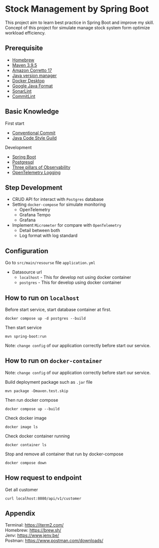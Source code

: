 # Stock Management by Spring Boot

This project aim to learn best practice in Spring Boot and improve my skill. Concept of this project for simulate manage
stock system form optimize workload efficiency.

## Prerequisite

- [Homebrew](https://brew.sh/)
- [Maven 3.9.5](https://formulae.brew.sh/formula/maven#default)
- [Amazon Corretto 17](https://docs.aws.amazon.com/corretto/latest/corretto-17-ug/downloads-list.html)
- [Java version manager](https://www.jenv.be/)
- [Docker Desktop](https://www.docker.com/products/docker-desktop/)
- [Google Java Format](https://plugins.jetbrains.com/plugin/8527-google-java-format)
- [SonarLint](https://plugins.jetbrains.com/plugin/7973-sonarlint)
- [CommitLint](https://www.notion.so/Commitlint-on-local-ea1ec27b07b444f5b1b19d1b5506cbbd)

## Basic Knowledge

First start

- [Conventional Commit](https://www.conventionalcommits.org/en/v1.0.0/)
- [Java Code Style Guild](https://www.cs.cornell.edu/courses/JavaAndDS/JavaStyle.html)

Development

- [Spring Boot](https://spring.io/projects/spring-boot)
- [Postgresql](https://www.postgresql.org/)
- [Three pillars of Observability](https://www.oreilly.com/library/view/distributed-systems-observability/9781492033431/ch04.html)
- [OpenTelemetry Logging](https://opentelemetry.io/docs/specs/otel/logs/)

## Step Development

- CRUD API for interact with `Postgres` database
- Setting `docker-compose` for simulate monitoring
    - OpenTelemetry
    - Grafana Tempo
    - Grafana
- Implement `Micrometer` for compare with `OpenTelemetry`
    - Detail between both
    - Log format with log standard

## Configuration

Go to `src/main/resourse` file `application.yml`<br/>

- Datasource url
    - `localhost` - This for develop not using docker container
    - `postgres` - This for develop using docker container

## How to run on `localhost`

Before start service, start database container at first.

```shell
docker compose up -d postgres --build
```

Then start service

```shell
mvn spring-boot:run
```

Note: `change config` of our application correctly before start our service.

## How to run on `docker-container`

Note: `change config` of our application correctly before start our service.

Build deployment package such as `.jar` file

```shell
mvn package -Dmaven.test.skip
```

Then run docker compose

```shell
docker compose up --build
```

Check docker image

```shell
docker image ls
```

Check docker container running

```shell
docker container ls
```

Stop and remove all container that run by docker-compose

```shell
docker compose down
```

## How request to endpoint

Get all customer

```shell
curl localhost:8080/api/v1/customer
```

## Appendix

Terminal: https://iterm2.com/ <br/>
Homebrew: https://brew.sh/ <br/>
Jenv: https://www.jenv.be/ <br/>
Postman: https://www.postman.com/downloads/ <br/>